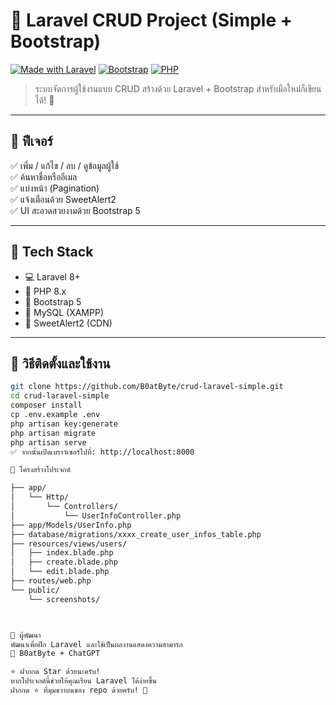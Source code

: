 # 🚀 Laravel CRUD Project (Simple + Bootstrap)

[![Made with Laravel](https://img.shields.io/badge/Laravel-Framework-red?style=flat&logo=laravel)](https://laravel.com)
[![Bootstrap](https://img.shields.io/badge/UI-Bootstrap-blue?style=flat&logo=bootstrap)](https://getbootstrap.com)
[![PHP](https://img.shields.io/badge/PHP-8.x-blueviolet?style=flat&logo=php)](https://www.php.net)

> ระบบจัดการผู้ใช้งานแบบ CRUD สร้างด้วย Laravel + Bootstrap สำหรับมือใหม่ก็เขียนได้! 🎯

---

## 📌 ฟีเจอร์

✅ เพิ่ม / แก้ไข / ลบ / ดูข้อมูลผู้ใช้  
✅ ค้นหาชื่อหรืออีเมล  
✅ แบ่งหน้า (Pagination)  
✅ แจ้งเตือนด้วย SweetAlert2  
✅ UI สะอาดสวยงามด้วย Bootstrap 5

---

## 🧰 Tech Stack

- 💻 Laravel 8+
- 🐘 PHP 8.x
- 🎨 Bootstrap 5
- 💾 MySQL (XAMPP)
- 🔔 SweetAlert2 (CDN)

---

## 🚀 วิธีติดตั้งและใช้งาน

```bash
git clone https://github.com/B0atByte/crud-laravel-simple.git
cd crud-laravel-simple
composer install
cp .env.example .env
php artisan key:generate
php artisan migrate
php artisan serve
✅ จากนั้นเปิดเบราว์เซอร์ไปที่: http://localhost:8000

📁 โครงสร้างโปรเจกต์

├── app/
│   └── Http/
│       └── Controllers/
│           └── UserInfoController.php
├── app/Models/UserInfo.php
├── database/migrations/xxxx_create_user_infos_table.php
├── resources/views/users/
│   ├── index.blade.php
│   ├── create.blade.php
│   └── edit.blade.php
├── routes/web.php
└── public/
    └── screenshots/



🧠 ผู้พัฒนา
พัฒนาเพื่อฝึก Laravel และใช้เป็นผลงานแสดงความสามารถ
👤 B0atByte + ChatGPT

⭐ ฝากกด Star ด้วยนะครับ!
หากโปรเจกต์นี้ช่วยให้คุณเรียน Laravel ได้ง่ายขึ้น
ฝากกด ⭐ ที่มุมขวาบนของ repo ด้วยครับ! 🙏






